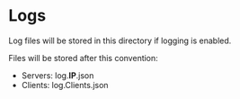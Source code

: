# Logs

Log files will be stored in this directory if logging is enabled.

Files will be stored after this convention:

- Servers: log.**IP**.json
- Clients: log.Clients.json
